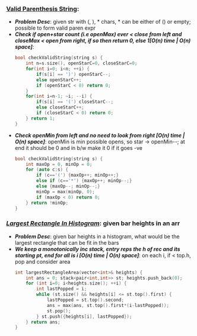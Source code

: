 ### [Valid Parenthesis String](https://leetcode.com/problems/valid-parenthesis-string/):
- ***Problem Desc***: given str with (, ), * chars, * can be either of () or empty; possible to form valid paren expr
- ***Check if open+star count (i.e openMax) ever < close from left and closeMax < open from right, if so then return 0, else 1[O(n) time | O(n) space]***:
  ```cpp
  bool checkValidString(string s) {
      int n=s.size(), openStarC=0, closeStarC=0;
      for(int i=0; i<n; ++i) {
          if(s[i] == ')') openStarC--;
          else openStarC++;
          if (openStarC < 0) return 0;
      } 
      for(int i=n-1; ~i; --i) {
          if(s[i] == '(') closeStarC--;
          else closeStarC++;
          if (closeStarC < 0) return 0;
      } return 1;
  }
  ```
- ***Check openMin from left and no need to look from right [O(n) time | O(n) space]***: openMin is min possible opens, so star -> openMin--; at end it should be 0 and in b/w make it 0 if it goes -ve
  ```cpp
  bool checkValidString(string s) {
      int maxOp = 0, minOp = 0;
      for (auto c:s) {
          if (c=='(') {maxOp++; minOp++;}
          else if (c=='*') {maxOp++; minOp--;}
          else {maxOp--; minOp--;}
          minOp = max(minOp, 0);
          if (maxOp < 0) return 0;
      } return !minOp;
  }
  ```

### ***[Largest Rectangle In Histogram](https://leetcode.com/problems/largest-rectangle-in-histogram/)***: given bar heights in an arr
- ***Problem Desc***: given bar heights in a histogram, what would be the largest rectangle that can be fit in the bars 
- ***We keep a monotonically inc stack, entry reps the h of rec and its starting pt, end for all is i [O(n) time | O(n) space]***: on each i, if < top.h, pop and consider area
  ```cpp
  int largestRectangleArea(vector<int>& heights) {
      int ans = 0; stack<pair<int,int>> st; heights.push_back(0);
      for (int i=0; i<heights.size(); ++i) {
          int lastPopped = i;
          while (st.size() && heights[i] <= st.top().first) {
              lastPopped = st.top().second; 
              ans = max(ans, st.top().first*(i-lastPopped)); 
              st.pop();
          } st.push({heights[i], lastPopped});
      } return ans;
  }
  ```
